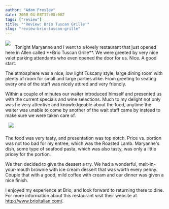 ```yaml
---
author: "Adam Presley"
date: 2008-04-08T17:08:00Z
tags: ["review"]
title: "'Review: Brio Tuscan Grille'"
slug: "review-brio-tuscan-grille"
---
```


<img src="http://s3.amazonaws.com/www.adampresley.com/posts/brio-resturaunt-276x300.jpg" class="pull-left" style="margin-right: 10px; margin-bottom: 10px;" />
Tonight Maryanne and I went to a lovely restaurant that just opened here
in Allen called **Brio Tuscan Grille**. We were greeted by very nice
valet parking attendants who even opened the door for us. Nice. A good start.

The atmosphere was a nice, low light Tuscany style, large dining room
with plenty of room for small and large parties alike. From greeting to
seating every one of the staff was nicely attired and very friendly.

Within a couple of minutes our waiter introduced himself and presented
us with the current specials and wine selections. Much to my delight not
only was he very attentive and knowledgeable about the food, anytime the
waiter was unable to come by another of the wait staff came by instead
to make sure we were taken care of.

<img src="http://s3.amazonaws.com/www.adampresley.com/posts/brio-room-150x150.jpg" class="pull-right" style="margin-left: 10px; margin-bottom: 10px;" />

The food was very tasty, and presentation was top
notch. Price vs. portion was not too bad for my entree, which was the
Roasted Lamb. Maryanne's dish, some type of seafood pasta, which was
also tasty, was only a little pricey for the portion.

We then decided to give the dessert a try. We had a wonderful,
melt-in-your-mouth brownie with ice cream dessert that was worth every
penny. Couple that with a good, mild coffee with cream and our dinner
was given a nice finish.

I enjoyed my experience at Brio, and look forward to returning there to
dine. For more information about this restaurant visit their website at
<http://www.brioitalian.com/>.
